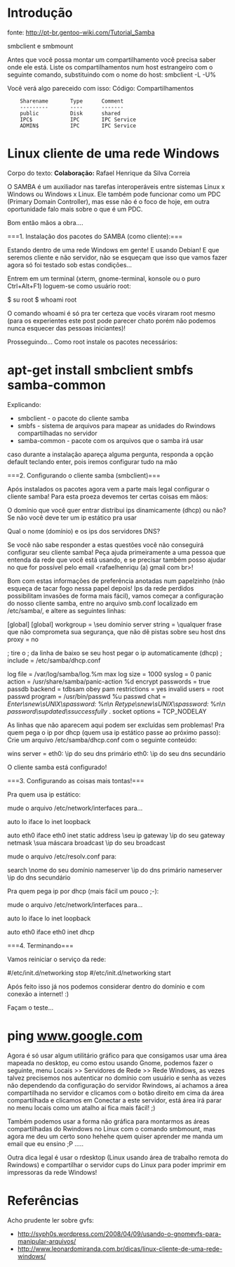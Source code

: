 # Introdução
fonte: http://pt-br.gentoo-wiki.com/Tutorial_Samba

smbclient e smbmount

Antes que você possa montar um compartilhamento você precisa saber onde ele está. Liste os compartilhamentos num host estrangeiro com o seguinte comando, substituindo  com o nome do host: smbclient -L  -U%

Você verá algo pareceido com isso:
Código: Compartilhamentos

        Sharename       Type      Comment
        ---------       ----      -------
        public          Disk      shared
        IPC$            IPC       IPC Service
        ADMIN$          IPC       IPC Service

# Linux <span class="highlightedSearchTerm">client</span>e de uma rede Windows
Corpo do texto:
**Colaboração:** Rafael Henrique da Silva Correia

O <span class="highlightedSearchTerm">SAMBA</span> é um auxiliador nas tarefas interoperáveis entre sistemas Linux x Windows ou Windows x Linux. Ele também pode funcionar como um PDC (Primary Domain Controller), mas esse não é o foco de hoje, em outra oportunidade falo mais sobre o que é um PDC.

Bom então mãos a obra....

===1. Instalação dos pacotes do <span class="highlightedSearchTerm">SAMBA</span> (como <span class="highlightedSearchTerm">client</span>e):===

Estando dentro de uma rede Windows em gente! E usando Debian! E que seremos
<span class="highlightedSearchTerm">client</span>e e não servidor, não se esqueçam que isso que vamos fazer agora só
foi testado sob estas condições...

Entrem em um terminal (xterm, gnome-terminal, konsole ou o puro Ctrl+Alt+F1)
loguem-se como usuário root:

$ su root
$ whoami
root


O comando whoami é só pra ter certeza que vocês viraram root mesmo (para os
experientes este post pode parecer chato porém não podemos nunca esquecer
das pessoas iniciantes)!

Prosseguindo...
Como root instale os pacotes necessários:

# apt-get install smbclient smbfs samba-common


Explicando:

- smb<span class="highlightedSearchTerm">client</span> - o pacote do <span class="highlightedSearchTerm">client</span>e <span class="highlightedSearchTerm">samba</span>
- smbfs - sistema de arquivos para mapear as unidades do Rwindows compartilhadas no servidor
- <span class="highlightedSearchTerm">samba</span>-common - pacote com os arquivos que o <span class="highlightedSearchTerm">samba</span> irá usar

caso durante a instalação apareça alguma pergunta, responda a opção default
teclando enter, pois iremos configurar tudo na mão

===2. Configurando o <span class="highlightedSearchTerm">client</span>e <span class="highlightedSearchTerm">samba</span> (smb<span class="highlightedSearchTerm">client</span>)===

Após instalados os pacotes agora vem a parte mais legal configurar o <span class="highlightedSearchTerm">client</span>e
<span class="highlightedSearchTerm">samba</span>! Para esta proeza devemos ter certas coisas em mãos:

O domínio que você quer entrar distribui ips dinamicamente (dhcp) ou não? Se
não você deve ter um ip estático pra usar

Qual o nome (domínio) e os ips dos servidores DNS?

Se você não sabe responder a estas questões você não conseguirá configurar
seu <span class="highlightedSearchTerm">client</span>e <span class="highlightedSearchTerm">samba</span>! Peça ajuda primeiramente a uma pessoa que entenda da rede
que você está usando, e se precisar também posso ajudar no que for possível
pelo email <rafaelhenriqu (a) gmail com br>!

Bom com estas informações de preferência anotadas num papelzinho (não esqueça
de tacar fogo nessa papel depois! Ips da rede perdidos possibilitam invasões de
forma mais fácil), vamos começar a configuração do nosso <span class="highlightedSearchTerm">client</span>e <span class="highlightedSearchTerm">samba</span>, entre
no arquivo smb.conf localizado em /etc/<span class="highlightedSearchTerm">samba</span>/, e altere as seguintes linhas:

[global]
[global]
workgroup = \seu domínio
server string = \qualquer frase que não comprometa sua segurança, que não dê pistas sobre seu host
dns proxy = no

; tire o ; da linha de baixo se seu host pegar o ip automaticamente (dhcp)
; include = /etc/samba/dhcp.conf

log file = /var/log/samba/log.%m
max log size = 1000
syslog = 0
panic action = /usr/share/samba/panic-action %d
encrypt passwords = true
passdb backend = tdbsam
obey pam restrictions = yes
invalid users = root
passwd program = /usr/bin/passwd %u
passwd chat = *Enter\snew\sUNIX\spassword:* %n\n *Retype\snew\sUNIX\spassword:* %n\n *password\supdated\ssuccessfully* .
socket options = TCP_NODELAY


As linhas que não aparecem aqui podem ser excluídas sem problemas!
Pra quem pega o ip por dhcp (quem usa ip estático passe ao próximo passo):
Crie um arquivo /etc/<span class="highlightedSearchTerm">samba</span>/dhcp.conf com o seguinte conteúdo:

wins server = eth0: \ip do seu dns primário eth0: \ip do seu dns secundário

O <span class="highlightedSearchTerm">client</span>e <span class="highlightedSearchTerm">samba</span> está configurado!

===3. Configurando as coisas mais tontas!===

Pra quem usa ip estático:

mude o arquivo /etc/network/interfaces para...

auto lo
iface lo inet loopback

auto eth0
iface eth0 inet static
address \seu ip
gateway \ip do seu gateway
netmask \sua máscara
broadcast \ip do seu broadcast


mude o arquivo /etc/resolv.conf para:


search \nome do seu domínio
nameserver \ip do dns primário
nameserver \ip do dns secundário


Pra quem pega ip por dhcp (mais fácil um pouco ;-):

mude o arquivo /etc/network/interfaces para...


auto lo
iface lo inet loopback

auto eth0
iface eth0 inet dhcp


===4. Terminando===

Vamos reiniciar o serviço da rede:

#/etc/init.d/networking stop
#/etc/init.d/networking start


Após feito isso já nos podemos considerar dentro do domínio e com conexão a internet! :)

Façam o teste...

# ping www.google.com

Agora é só usar algum utilitário gráfico para que consigamos usar uma área
mapeada no desktop, eu como estou usando Gnome, podemos fazer o seguinte,
menu Locais >> Servidores de Rede >> Rede Windows, as vezes talvez precisemos
nos autenticar no domínio com usuário e senha as vezes não dependendo
da configuração do servidor Rwindows, aí achamos a área compartilhada no
servidor e clicamos com o botão direito em cima da área compartilhada e
clicamos em Conectar a este servidor, está área irá parar no menu locais
como um atalho aí fica mais fácil! ;)

Também podemos usar a forma não gráfica para montarmos as áreas compartilhadas
do Rwindows no Linux com o comando smbmount, mas agora me deu um certo sono
hehehe quem quiser aprender me manda um email que eu ensino ;P .....

Outra dica legal é usar o rdesktop (Linux usando área de trabalho remota
do Rwindows) e compartilhar o servidor cups do Linux para poder imprimir em
impressoras da rede Windows!


# Referências
Acho prudente ler sobre gvfs:
* http://syph0s.wordpress.com/2008/04/09/usando-o-gnomevfs-para-manipular-arquivos/
* http://www.leonardomiranda.com.br/dicas/linux-cliente-de-uma-rede-windows/